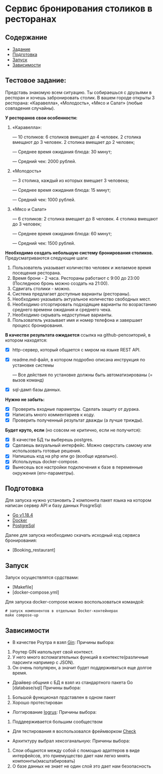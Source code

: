 # Сервис бронирования столиков в ресторанах

## Содержание

- [Задание](#Задание)
- [Подготовка](#Подготовка)
- [Запуск](#Запуск)
- [Зависимости](#Зависимости)

## Тестовое задание:

Представь знакомую всем ситуацию. Ты собираешься с друзьями в ресторан и хочешь забронировать столик. В вашем городе
открыты 3 ресторана: «Каравелла», «Молодость», «Мясо и Салат» (любые совпадения случайны).

**У ресторанов свои особенности:**

1. «Каравелла»:

   — 10 столиков: 6 столиков вмещает до 4 человек. 2 столика вмещают до 3 человек. 2 столика вмещает до 2 человек;

   — Среднее время ожидания блюда: 30 минут;

   — Средний чек: 2000 рублей.

2. «Молодость»

   — 3 столика, каждый из которых вмещает 3 человека;

   — Среднее время ожидания блюда: 15 минут;

   — Средний чек: 1000 рублей.

3. «Мясо и Салат»

   — 6 столиков: 2 столика вмещает до 8 человек. 4 столика вмещают до 3 человек;

   — Среднее время ожидания блюда: 60 минут;

   — Средний чек: 1500 рублей.

**Необходимо создать небольшую систему бронирования столиков.** Предусматриваются следующие шаги:

1. Пользователь указывает количество человек и желаемое время посещения ресторана.
2. Время брони - 2 часа. Рестораны работают с 9:00 до 23:00 (Последнюю бронь можно создать на 21:00).
3. Сдвигать столики - можно.
4. Система предлагает доступные варианты (рестораны).
5. Необходимо указывать актуальное количество свободных мест.
6. Необходимо отсортировать подходящие варианты по возрастанию среднего времени ожидания и среднего чека.
7. Необходимо скрывать недоступные варианты.
8. Пользователь указывает имя и номер телефона и завершает процесс бронирования.

**В качестве результата ожидается** ссылка на github-репозиторий, в котором находятся:

- [x] http-сервер, который общается с миром на языке REST API.
- [x] readme.md-файл, в котором подробно описана инструкция по установке системы

  — Все действия по установке должны быть автоматизированы (= вызов команд)

- [x] sql-дамп базы данных.

**Нужно не забыть:**

- [x] Проверить входные параметры. Сделать защиту от дурака.
- [x] Написать много комментариев к коду.
- [x] Проверить полученный результат дважды (а лучше трижды).

**Будет круто, если** (но совсем не критично, если не получится):

- [x] В качестве БД ты выберешь postgres.
- [x] Сделаешь визуальный интерфейс. Можно сверстать самому или использовать готовые решения.
- [x] Напишешь код на php или go (вообще идеально).
- [x] Используешь docker-compose.
- [x] Вынесешь все настройки подключения к базе в переменные окружения (env-параметры).

## Подготовка

Для запуска нужно установить 2 компоннта пакет языка на котором
написан сервер API и базу данных PosgreSql:

- [Go v1.18.4](https://go.dev/dl/)
- [Docker](https://www.docker.com/)
- [PostgreSql](https://hub.docker.com/_/postgres)

Далее для запуска необходимо скачать исходный код
сервиса бронирования:

- [Booking_restaurant]

## Запуск

Запуск осуществлятся срдствами:
- [Makefile]
- [docker-compose.yml]

Для запуска docker-compose можно воспользоваться командой:

```shell
# запуск компонентов в отдельных Docker-контейнерах
make compose-up
```
## Зависимости

* В качестве Роутра я взял [Gin](https://github.com/gin-gonic/gin):
Причины выбора:
1. Роутер GIN иапользует свой контекст.
2. У него много вспомагательных функций в контексте(различные парсинги например с JSON).
3. Он очень популярен, а значит будет поддерживаться еще долгое время.

* Драйвер общния с БД я взял из стандартного пакета Go [database/sql]
Причины выбора:
1. Большой функционал прдставлен в одном пакет
2. Хорошо протестирован

* Логгирование [logrus](https://github.com/sirupsen/logrus):
Причины выбора: 
1. Поддеерживается большим сообществом

* Для тестирования я воспользовался фреймворком [Check](gopkg.in/check.v1)

* Архитктуру выбрал хексоганальную:
Причины выбора:
1. Слои общаются между собой с помощью адаптеров в виде интерфейсов,
это приемущество дает нам легко мнять компоннты(масштабировать)
2. О базе данных не знает не один слой это дает нам безопасность
